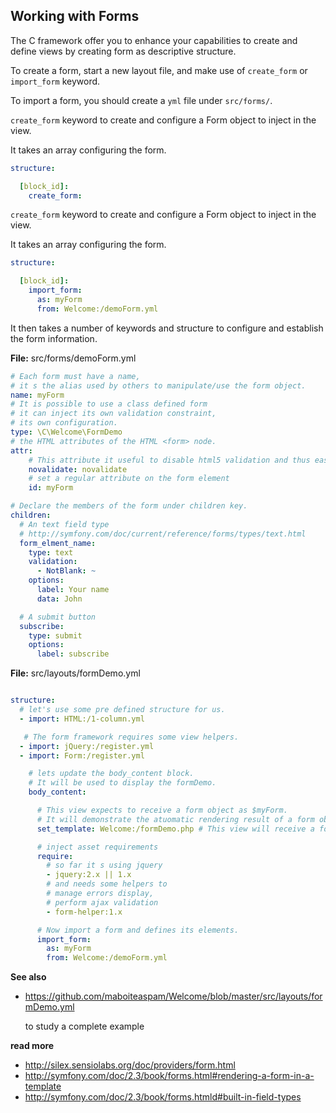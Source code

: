 ## Working with Forms

The C framework offer you to enhance your capabilities to create
and define views by creating form as descriptive structure.

To create a form, start a new layout file,
and make use of `create_form` or `import_form` keyword.

To import a form, you should create a `yml` file under `src/forms/`.

`create_form` keyword to create and configure a Form object to inject in the view.

It takes an array configuring the form.

```yml
structure:

  [block_id]:
    create_form:

```


`create_form` keyword to create and configure a Form object to inject in the view.

It takes an array configuring the form.

```yml
structure:

  [block_id]:
    import_form:
      as: myForm
      from: Welcome:/demoForm.yml
```

It then takes a number of keywords and structure to configure and
establish the form information.

__File:__ src/forms/demoForm.yml

```yml
# Each form must have a name,
# it s the alias used by others to manipulate/use the form object.
name: myForm
# It is possible to use a class defined form
# it can inject its own validation constraint,
# its own configuration.
type: \C\Welcome\FormDemo
# the HTML attributes of the HTML <form> node.
attr:
    # This attribute it useful to disable html5 validation and thus ease testing of backend validation
    novalidate: novalidate
    # set a regular attribute on the form element
    id: myForm

# Declare the members of the form under children key.
children:
  # An text field type
  # http://symfony.com/doc/current/reference/forms/types/text.html
  form_elment_name:
    type: text
    validation:
      - NotBlank: ~
    options:
      label: Your name
      data: John

  # A submit button
  subscribe:
    type: submit
    options:
      label: subscribe

```


__File:__ src/layouts/formDemo.yml

```yml

structure:
  # let's use some pre defined structure for us.
  - import: HTML:/1-column.yml

   # The form framework requires some view helpers.
  - import: jQuery:/register.yml
  - import: Form:/register.yml

    # lets update the body_content block.
    # It will be used to display the formDemo.
    body_content:

      # This view expects to receive a form object as $myForm.
      # It will demonstrate the atuomatic rendering result of a form object.
      set_template: Welcome:/formDemo.php # This view will receive a form object and process it for rendering.

      # inject asset requirements
      require:
        # so far it s using jquery
        - jquery:2.x || 1.x
        # and needs some helpers to
        # manage errors display,
        # perform ajax validation
        - form-helper:1.x

      # Now import a form and defines its elements.
      import_form:
        as: myForm
        from: Welcome:/demoForm.yml

```

__See also__
- https://github.com/maboiteaspam/Welcome/blob/master/src/layouts/formDemo.yml

    to study a complete example

__read more__
- http://silex.sensiolabs.org/doc/providers/form.html
- http://symfony.com/doc/2.3/book/forms.html#rendering-a-form-in-a-template
- http://symfony.com/doc/2.3/book/forms.htmld#built-in-field-types


